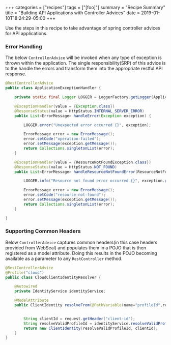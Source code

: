 +++
categories = ["recipes"]
tags = ["[foo]"]
summary = "Recipe Summary"
title = "Building API Applications with Controller Advices"
date = 2019-01-10T18:24:29-05:00
+++

Use the steps in this recipe to take advantage of spring controller advices for API applications.

### Error Handling

The below `ControllerAdvice` will be invoked when any type of exception is thrown within the application.  The single responsibility(SRP) of
this advice is to the handle the errors and transform them into the appropriate restful API response.

```java
@RestControllerAdvice
public class ApplicationExceptionHandler {

    private static final Logger LOGGER = LoggerFactory.getLogger(ApplicationExceptionHandler.class);

    @ExceptionHandler(value = {Exception.class})
    @ResponseStatus(value = HttpStatus.INTERNAL_SERVER_ERROR)
    public List<ErrorMessage> handleError(Exception exception) {

        LOGGER.error("Unexpected error occurred {}", exception);

        ErrorMessage error = new ErrorMessage();
        error.setCode("operation-failed");
        error.setMessage(exception.getMessage());
        return Collections.singletonList(error);
    }

    @ExceptionHandler(value = {ResourceNotFoundException.class})
    @ResponseStatus(value = HttpStatus.NOT_FOUND)
    public List<ErrorMessage> handleResourceNotFoundError(ResourceNotFoundException exception) {

        LOGGER.info("Resource not found error occurred {}", exception.getMessage());

        ErrorMessage error = new ErrorMessage();
        error.setCode("resource-not-found");
        error.setMessage(exception.getMessage());
        return Collections.singletonList(error);
    }

}

```

### Supporting Common Headers

Below `ControllerAdvice` captures common headers(in this case headers provided from WebSeal) and populates them in a POJO that is then
registered as a model attribute.  Doing this results in the POJO becoming available as a parameter to any `RestController` method.

```java
@RestControllerAdvice
@Profile("cloud")
public class CloudClientIdentityResolver {

    @Autowired
    private IdentityService identityService;

    @ModelAttribute
    public ClientIdentity resolveFrom(@PathVariable(name="profileId",required = false) String profileId, HttpServletRequest request) {


        String clientId = request.getHeader("client-id");
        String resolveValidProfileId = identityService.resolveValidProfileId(profileId, request, false);
        return new ClientIdentity(resolveValidProfileId, clientId);
    }
}
```
